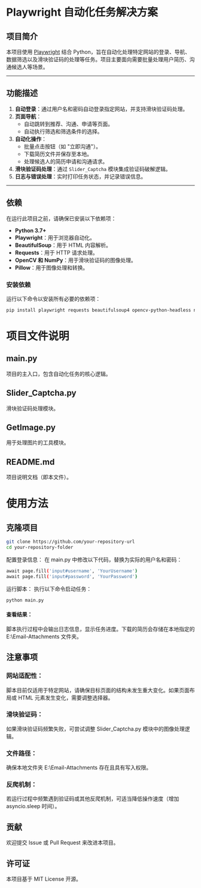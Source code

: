# Playwright 自动化任务解决方案

## 项目简介

本项目使用 [Playwright](https://playwright.dev/) 结合 Python，旨在自动化处理特定网站的登录、导航、数据筛选以及滑块验证码的处理等任务。项目主要面向需要批量处理用户简历、沟通候选人等场景。

---

## 功能描述

1. **自动登录**：通过用户名和密码自动登录指定网站，并支持滑块验证码处理。
2. **页面导航**：
   - 自动跳转到推荐、沟通、申请等页面。
   - 自动执行筛选和筛选条件的选择。
3. **自动化操作**：
   - 批量点击按钮（如 "立即沟通"）。
   - 下载简历文件并保存至本地。
   - 处理候选人的简历申请和沟通请求。
4. **滑块验证码处理**：通过 `Slider_Captcha` 模块集成验证码破解逻辑。
5. **日志与错误处理**：实时打印任务状态，并记录错误信息。

---

## 依赖

在运行此项目之前，请确保已安装以下依赖项：

- **Python 3.7+**
- **Playwright**：用于浏览器自动化。
- **BeautifulSoup**：用于 HTML 内容解析。
- **Requests**：用于 HTTP 请求处理。
- **OpenCV 和 NumPy**：用于滑块验证码的图像处理。
- **Pillow**：用于图像处理和转换。

### 安装依赖

运行以下命令以安装所有必要的依赖项：

```bash
pip install playwright requests beautifulsoup4 opencv-python-headless numpy pillow
```
# 项目文件说明

## main.py
项目的主入口，包含自动化任务的核心逻辑。

## Slider_Captcha.py
滑块验证码处理模块。

## GetImage.py
用于处理图片的工具模块。

## README.md
项目说明文档（即本文件）。

# 使用方法

## 克隆项目

```bash
git clone https://github.com/your-repository-url 
cd your-repository-folder
```
配置登录信息：
在 main.py 中修改以下代码，替换为实际的用户名和密码：

```bash
await page.fill('input#username', 'YourUsername')
await page.fill('input#password', 'YourPassword')
````
运行脚本：
执行以下命令启动任务：

```bash
python main.py
```
#### 查看结果：
脚本执行过程中会输出日志信息，显示任务进度。下载的简历会存储在本地指定的 E:\Email-Attachments 文件夹。

## 注意事项
### 网站适配性：
脚本目前仅适用于特定网站，请确保目标页面的结构未发生重大变化。如果页面布局或 HTML 元素发生变化，需要调整选择器。

### 滑块验证码：
如果滑块验证码频繁失败，可尝试调整 Slider_Captcha.py 模块中的图像处理逻辑。

### 文件路径：
确保本地文件夹 E:\Email-Attachments 存在且具有写入权限。

### 反爬机制：
若运行过程中频繁遇到验证码或其他反爬机制，可适当降低操作速度（增加 asyncio.sleep 时间）。

## 贡献
欢迎提交 Issue 或 Pull Request 来改进本项目。

## 许可证
本项目基于 MIT License 开源。
